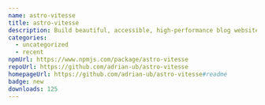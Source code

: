 ```yaml
---
name: astro-vitesse
title: astro-vitesse
description: Build beautiful, accessible, high-performance blog websites with Astro
categories:
  - uncategorized
  - recent
npmUrl: https://www.npmjs.com/package/astro-vitesse
repoUrl: https://github.com/adrian-ub/astro-vitesse
homepageUrl: https://github.com/adrian-ub/astro-vitesse#readme
badge: new
downloads: 125
---
```

